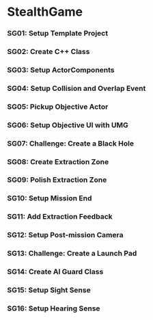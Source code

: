 # StealthGame

### SG01: Setup Template Project ###

### SG02: Create C++ Class ###

### SG03: Setup ActorComponents ###

### SG04: Setup Collision and Overlap Event ###

### SG05: Pickup Objective Actor ###

### SG06: Setup Objective UI with UMG ###

### SG07: Challenge: Create a Black Hole ###

### SG08: Create Extraction Zone ###

### SG09: Polish Extraction Zone ###

### SG10: Setup Mission End ###

### SG11: Add Extraction Feedback ###

### SG12: Setup Post-mission Camera ###

### SG13: Challenge: Create a Launch Pad ###

### SG14: Create AI Guard Class ###

### SG15: Setup Sight Sense ###

### SG16: Setup Hearing Sense ###
